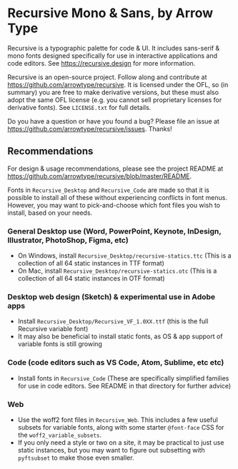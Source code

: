 # Recursive Mono & Sans, by Arrow Type

Recursive is a typographic palette for code & UI. It includes sans-serif & mono fonts designed specifically for use in interactive applications and code editors. See https://recursive.design for more information.

Recursive is an open-source project. Follow along and contribute at https://github.com/arrowtype/recursive. It is licensed under the OFL, so (in summary) you are free to make derivative versions, but these must also adopt the same OFL license (e.g. you cannot sell proprietary licenses for derivative fonts). See `LICENSE.txt` for full details.

Do you have a question or have you found a bug? Please file an issue at https://github.com/arrowtype/recursive/issues. Thanks!

## Recommendations

For design & usage recommendations, please see the project README at https://github.com/arrowtype/recursive/blob/master/README.

Fonts in `Recursive_Desktop` and `Recursive_Code` are made so that it is possible to install all of these without experiencing conflicts in font menus. However, you may want to pick-and-choose which font files you wish to install, based on your needs.

### General Desktop use (Word, PowerPoint, Keynote, InDesign, Illustrator, PhotoShop, Figma, etc)

- On Windows, install `Recursive_Desktop/recursive-statics.ttc` (This is a collection of all 64 static instances in TTF format)
- On Mac, install `Recursive_Desktop/recursive-statics.otc` (This is a collection of all 64 static instances in OTF format)

### Desktop web design (Sketch) & experimental use in Adobe apps

- Install `Recursive_Desktop/Recursive_VF_1.0XX.ttf` (this is the full Recursive variable font)
- It may also be beneficial to install static fonts, as OS & app support of variable fonts is still growing

### Code (code editors such as VS Code, Atom, Sublime, etc etc)

- Install fonts in `Recursive_Code` (These are specifically simplified families for use in code editors. See README in that directory for further advice)

### Web

- Use the woff2 font files in `Recursive_Web`. This includes a few useful subsets for variable fonts, along with some starter `@font-face` CSS for the `woff2_variable_subsets`. 
- If you only need a style or two on a site, it may be practical to just use static instances, but you may want to figure out subsetting with `pyftsubset` to make those even smaller.
